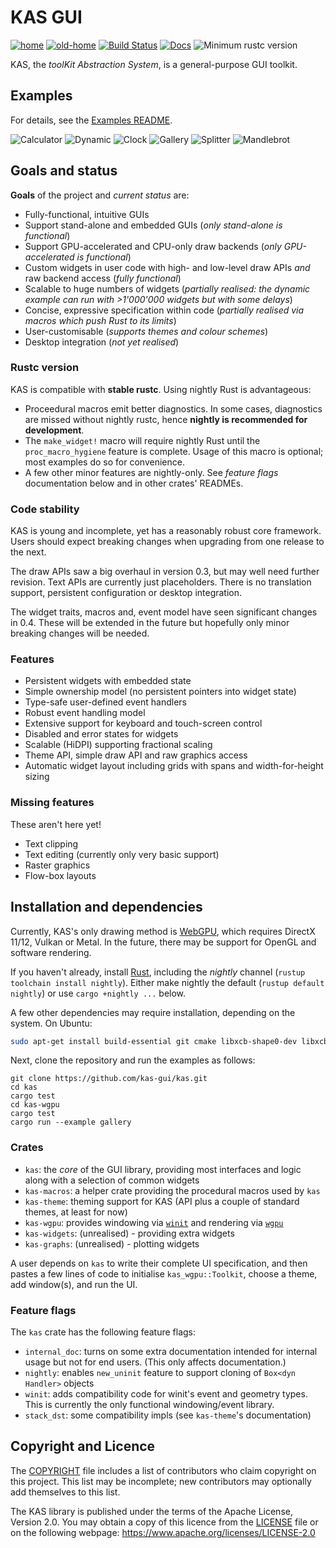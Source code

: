 KAS GUI
==========

[![home](https://img.shields.io/badge/GitHub-home-blue)](https://github.com/kas-gui/kas)
[![old-home](https://img.shields.io/badge/GitLab-old--home-blueviolet)](https://gitlab.com/dhardy/kas)
[![Build Status](https://travis-ci.com/kas-gui/kas.svg?branch=master)](https://travis-ci.com/kas-gui/kas)
[![Docs](https://docs.rs/kas/badge.svg)](https://docs.rs/kas)
![Minimum rustc version](https://img.shields.io/badge/rustc-nightly-lightgray.svg)

KAS, the *toolKit Abstraction System*, is a general-purpose GUI toolkit.

Examples
---------

For details, see the [Examples README](kas-wgpu/examples/README.md).

![Calculator](screenshots/calculator.png) ![Dynamic](screenshots/dynamic.png)
![Clock](screenshots/clock.png) ![Gallery](screenshots/gallery.gif)
![Splitter](screenshots/splitter.gif)
![Mandlebrot](screenshots/mandlebrot.png)


Goals and status
------

**Goals** of the project and *current status* are:

-   Fully-functional, intuitive GUIs
-   Support stand-alone and embedded GUIs (*only stand-alone is functional*)
-   Support GPU-accelerated and CPU-only draw backends (*only GPU-accelerated is functional*)
-   Custom widgets in user code with high- and low-level draw APIs *and* raw backend access (*fully functional*)
-   Scalable to huge numbers of widgets (*partially realised: the dynamic example can run with >1'000'000 widgets but with some delays*)
-   Concise, expressive specification within code (*partially realised via macros which push Rust to its limits*)
-   User-customisable (*supports themes and colour schemes*)
-   Desktop integration (*not yet realised*)


### Rustc version

KAS is compatible with **stable rustc**. Using nightly Rust is advantageous:

-   Proceedural macros emit better diagnostics. In some cases, diagnostics are
    missed without nightly rustc, hence **nightly is recommended for development**.
-   The `make_widget!` macro will require nightly Rust until the
    `proc_macro_hygiene` feature is complete.
    Usage of this macro is optional; most examples do so for convenience.
-   A few other minor features are nightly-only. See *feature flags*
    documentation below and in other crates' READMEs.

### Code stability

KAS is young and incomplete, yet has a reasonably robust core framework. Users
should expect breaking changes when upgrading from one release to the next.

The draw APIs saw a big overhaul in version 0.3, but may well need further
revision. Text APIs are currently just placeholders. There is no translation
support, persistent configuration or desktop integration.

The widget traits, macros and, event model have seen significant changes in 0.4.
These will be extended in the future but hopefully only minor breaking changes
will be needed.

### Features

-   Persistent widgets with embedded state
-   Simple ownership model (no persistent pointers into widget state)
-   Type-safe user-defined event handlers
-   Robust event handling model
-   Extensive support for keyboard and touch-screen control
-   Disabled and error states for widgets
-   Scalable (HiDPI) supporting fractional scaling
-   Theme API, simple draw API and raw graphics access
-   Automatic widget layout including grids with spans and width-for-height sizing

### Missing features

These aren't here yet!

-   Text clipping
-   Text editing (currently only very basic support)
-   Raster graphics
-   Flow-box layouts


Installation and dependencies
----------------

Currently, KAS's only drawing method is [WebGPU](https://github.com/gfx-rs/wgpu-rs),
which requires DirectX 11/12, Vulkan or Metal.
In the future, there may be support for OpenGL and software rendering.

If you haven't already, install [Rust](https://www.rust-lang.org/), including
the *nightly* channel (`rustup toolchain install nightly`). Either make nightly
the default (`rustup default nightly`) or use `cargo +nightly ...` below.

A few other dependencies may require installation, depending on the system.
On Ubuntu:

```sh
sudo apt-get install build-essential git cmake libxcb-shape0-dev libxcb-xfixes0-dev
```

Next, clone the repository and run the examples as follows:

```
git clone https://github.com/kas-gui/kas.git
cd kas
cargo test
cd kas-wgpu
cargo test
cargo run --example gallery
```

### Crates

-   `kas`: the *core* of the GUI library, providing most interfaces and logic
    along with a selection of common widgets
-   `kas-macros`: a helper crate providing the procedural macros used by `kas`
-   `kas-theme`: theming support for KAS (API plus a couple of standard themes,
    at least for now)
-   `kas-wgpu`: provides windowing via [`winit`] and rendering via [`wgpu`]
-   `kas-widgets`: (unrealised) - providing extra widgets
-   `kas-graphs`: (unrealised) - plotting widgets

A user depends on `kas` to write their complete UI specification, and then
pastes a few lines of code to initialise `kas_wgpu::Toolkit`, choose a theme,
add window(s), and run the UI.

[`winit`]: https://github.com/rust-windowing/winit/
[`wgpu`]: https://github.com/gfx-rs/wgpu-rs

### Feature flags

The `kas` crate has the following feature flags:

-   `internal_doc`: turns on some extra documentation intended for internal
    usage but not for end users. (This only affects documentation.)
-   `nightly`: enables `new_uninit` feature to support cloning of
    `Box<dyn Handler>` objects
-   `winit`: adds compatibility code for winit's event and geometry types.
    This is currently the only functional windowing/event library.
-   `stack_dst`: some compatibility impls (see `kas-theme`'s documentation)



Copyright and Licence
-------

The [COPYRIGHT](COPYRIGHT) file includes a list of contributors who claim
copyright on this project. This list may be incomplete; new contributors may
optionally add themselves to this list.

The KAS library is published under the terms of the Apache License, Version 2.0.
You may obtain a copy of this licence from the [LICENSE](LICENSE) file or on
the following webpage: <https://www.apache.org/licenses/LICENSE-2.0>
